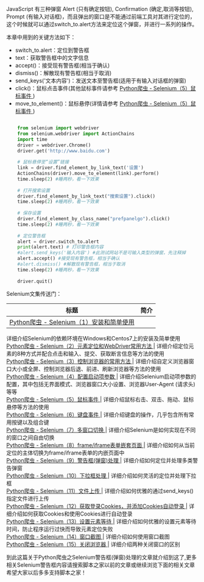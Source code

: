 JavaScript 有三种弹窗 Alert (只有确定按钮), Confirmation (确定,取消等按钮), Prompt
(有输入对话框)，而且弹出的窗口是不能通过前端工具对其进行定位的，这个时候就可以通过switch_to.alert方法来定位这个弹窗，并进行一系列的操作。

本章中用到的关键方法如下：

  * switch_to.alert：定位到警告框 
  * text：获取警告框中的文字信息 
  * accept()：接受现有警告框(相当于确认) 
  * dismiss()：解散现有警告框(相当于取消) 
  * send_keys('文本内容')：发送文本至警告框(适用于有输入对话框的弹窗) 
  * click()：鼠标点击事件(其他鼠标事件请参考 [ Python爬虫 - Selenium（5）鼠标事件 ](https://www.jb51.net/article/201383.htm) ) 
  * move_to_element()：鼠标悬停(详情请参考 [ Python爬虫 - Selenium（5）鼠标事件 ](https://www.jb51.net/article/201383.htm) ) 

```python

    from selenium import webdriver
    from selenium.webdriver import ActionChains
    import time
    driver = webdriver.Chrome()
    driver.get('http://www.baidu.com')
    
    # 鼠标悬停至“设置”链接
    link = driver.find_element_by_link_text('设置')
    ActionChains(driver).move_to_element(link).perform()
    time.sleep(2) #睡两秒，看一下效果
    
    # 打开搜索设置
    driver.find_element_by_link_text("搜索设置").click()
    time.sleep(2) #睡两秒，看一下效果
    
    # 保存设置
    driver.find_element_by_class_name("prefpanelgo").click()
    time.sleep(2) #睡两秒，看一下效果
    
    # 定位警告框
    alert = driver.switch_to.alert
    print(alert.text) # 打印警告框内容
    #alert.send_keys('输入内容') #此测试网站不是可输入类型的弹窗，先注释掉
    alert.accept() #接受现有警告框，相当于确认
    #alert.dismiss() #解散现有警告框，相当于取消
    time.sleep(2) #睡两秒，看一下效果
    
    driver.quit()
```

Selenium文集传送门：

标题  |  简介  
---|---  
[ Python爬虫 - Selenium（1）安装和简单使用 ](https://www.jb51.net/article/201370.htm) |
详细介绍Selenium的依赖环境在Windows和Centos7上的安装及简单使用  
[ Python爬虫 - Selenium（2）元素定位和WebDriver常用方法
](https://www.jb51.net/article/201375.htm) |
详细介绍定位元素的8种方式并配合点击和输入、提交、获取断言信息等方法的使用  
[ Python爬虫 - Selenium（3）控制浏览器的常用方法 ](https://www.jb51.net/article/201377.htm)
|  详细介绍自定义浏览器窗口大小或全屏、控制浏览器后退、前进、刷新浏览器等方法的使用  
[ Python爬虫 - Selenium（4）配置启动项参数 ](https://www.jb51.net/article/201379.htm) |
详细介绍Selenium启动项参数的配置，其中包括无界面模式、浏览器窗口大小设置、浏览器User-Agent (请求头)等等  
[ Python爬虫 - Selenium（5）鼠标事件 ](https://www.jb51.net/article/201383.htm) |
详细介绍鼠标右击、双击、拖动、鼠标悬停等方法的使用  
[ Python爬虫 - Selenium（6）键盘事件 ](https://www.jb51.net/article/201387.htm) |
详细介绍键盘的操作，几乎包含所有常用按键以及组合键  
[ Python爬虫 - Selenium（7）多窗口切换 ](https://www.jb51.net/article/201389.htm) |
详细介绍Selenium是如何实现在不同的窗口之间自由切换  
[ Python爬虫 - Selenium（8）frame/iframe表单嵌套页面
](https://www.jb51.net/article/201392.htm) |
详细介绍如何从当前定位的主体切换为frame/iframe表单的内嵌页面中  
[ Python爬虫 - Selenium（9）警告框(弹窗)处理 ](https://www.jb51.net/article/201394.htm) |
详细介绍如何定位并处理多类警告弹窗  
[ Python爬虫 - Selenium（10）下拉框处理 ](https://www.jb51.net/article/201397.htm) |
详细介绍如何灵活的定位并处理下拉框  
[ Python爬虫 - Selenium（11）文件上传 ](https://www.jb51.net/article/201410.htm) |
详细介绍如何优雅的通过send_keys()指定文件进行上传  
[ Python爬虫 - Selenium（12）获取登录Cookies，并添加Cookies自动登录
](https://www.jb51.net/article/201411.htm) |  详细介绍如何获取Cookies和使用Cookies进行自动登录  
[ Python爬虫 - Selenium（13）设置元素等待 ](https://www.jb51.net/article/201412.htm) |
详细介绍如何优雅的设置元素等待时间，防止程序运行过快而导致元素定位失败  
[ Python爬虫 - Selenium（14）窗口截图 ](https://www.jb51.net/article/201417.htm) |
详细介绍如何使用窗口截图  
[ Python爬虫 - Selenium（15）关闭浏览器 ](https://www.jb51.net/article/201419.htm) |
详细介绍两种关闭窗口的区别  
  
到此这篇关于Python爬虫之Selenium警告框(弹窗)处理的文章就介绍到这了,更多相关Selenium警告框内容请搜索脚本之家以前的文章或继续浏览下面的相关文章希望大家以后多多支持脚本之家！

